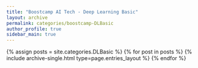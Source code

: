 ```yaml
---
title: "Boostcamp AI Tech - Deep Learning Basic"
layout: archive
permalink: categories/boostcamp-DLBasic
author_profile: true
sidebar_main: true
---
```


{% assign posts = site.categories.DLBasic %}
{% for post in posts %} {% include archive-single.html type=page.entries_layout %} {% endfor %}
